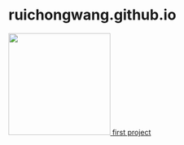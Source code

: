 # ruichongwang.github.io

<div>
  <a align="middle" href="https://github.com/RuichongWang/Humana-Competition">
    <img src="https://github.com/RuichongWang/Humana-Competition/blob/82163663e8de5ab28ca3991c58567b8fa478b51b/imgs/interpretable_ml5.jp2" height="200">
  </a>
  
  <a href="https://github.com/RuichongWang/Humana-Competition">
    first project
  </a>  
  
</div>

